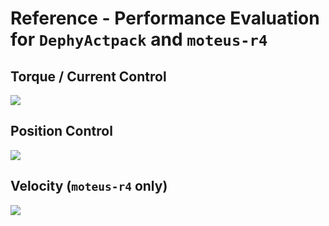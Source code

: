 # Reference - Performance Evaluation for `DephyActpack` and `moteus-r4`

## Torque / Current Control

![](./images/torque_comp.png)

## Position Control

![](./images/position_comp.png)

## Velocity (`moteus-r4` only)

![](./images/velocity_moteus.png)
